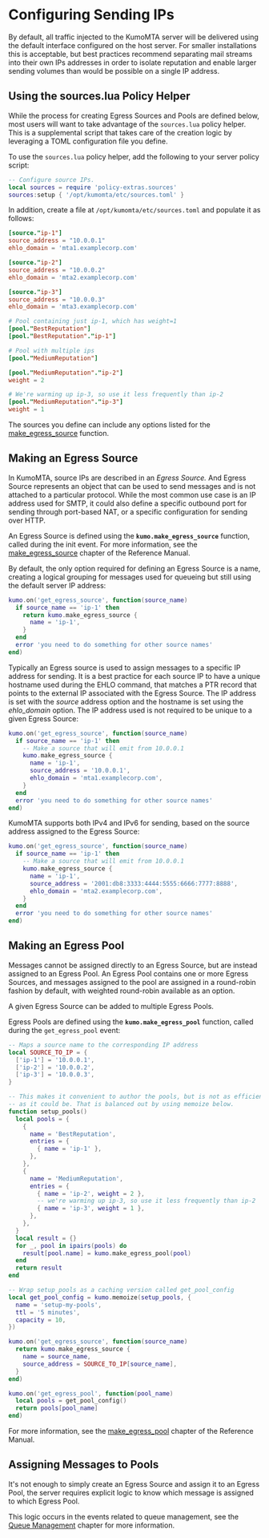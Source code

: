 # Configuring Sending IPs

By default, all traffic injected to the KumoMTA server will be delivered using
the default interface configured on the host server. For smaller installations
this is acceptable, but best practices recommend separating mail streams into
their own IPs addresses in order to isolate reputation and enable larger
sending volumes than would be possible on a single IP address.

## Using the sources.lua Policy Helper

While the process for creating Egress Sources and Pools are defined below, most
users will want to take advantage of the `sources.lua` policy helper. This is a
supplemental script that takes care of the creation logic by leveraging a TOML
configuration file you define.

To use the `sources.lua` policy helper, add the following to your server policy
script:

```lua
-- Configure source IPs.
local sources = require 'policy-extras.sources'
sources:setup { '/opt/kumomta/etc/sources.toml' }
```

In addition, create a file at `/opt/kumomta/etc/sources.toml` and populate it
as follows:

```toml
[source."ip-1"]
source_address = "10.0.0.1"
ehlo_domain = 'mta1.examplecorp.com'

[source."ip-2"]
source_address = "10.0.0.2"
ehlo_domain = 'mta2.examplecorp.com'

[source."ip-3"]
source_address = "10.0.0.3"
ehlo_domain = 'mta3.examplecorp.com'

# Pool containing just ip-1, which has weight=1
[pool."BestReputation"]
[pool."BestReputation"."ip-1"]

# Pool with multiple ips
[pool."MediumReputation"]

[pool."MediumReputation"."ip-2"]
weight = 2

# We're warming up ip-3, so use it less frequently than ip-2
[pool."MediumReputation"."ip-3"]
weight = 1
```

The sources you define can include any options listed for the [make_egress_source](../../reference/kumo/make_egress_source.md) function.

## Making an Egress Source

In KumoMTA, source IPs are described in an *Egress Source.* And Egress Source
represents an object that can be used to send messages and is not attached to a
particular protocol. While the most common use case is an IP address used for
SMTP, it could also define a specific outbound port for sending through
port-based NAT, or a specific configuration for sending over HTTP.

An Egress Source is defined using the **`kumo.make_egress_source`** function,
called during the init event. For more information, see the
[make_egress_source](../../reference/kumo/make_egress_source.md) chapter of the
Reference Manual.

By default, the only option required for defining an Egress Source is a name,
creating a logical grouping for messages used for queueing but still using the
default server IP address:

```lua
kumo.on('get_egress_source', function(source_name)
  if source_name == 'ip-1' then
    return kumo.make_egress_source {
      name = 'ip-1',
    }
  end
  error 'you need to do something for other source names'
end)
```

Typically an Egress source is used to assign messages to a specific IP address
for sending. It is a best practice for each source IP to have a unique hostname
used during the EHLO command, that matches a PTR record that points to the
external IP associated with the Egress Source. The IP address is set with
the *source* address option and the hostname is set using the *ehlo_domain*
option. The IP address used is not required to be unique to a given Egress
Source:

```lua
kumo.on('get_egress_source', function(source_name)
  if source_name == 'ip-1' then
    -- Make a source that will emit from 10.0.0.1
    kumo.make_egress_source {
      name = 'ip-1',
      source_address = '10.0.0.1',
      ehlo_domain = 'mta1.examplecorp.com',
    }
  end
  error 'you need to do something for other source names'
end)
```

KumoMTA supports both IPv4 and IPv6 for sending, based on the source address
assigned to the Egress Source:

```lua
kumo.on('get_egress_source', function(source_name)
  if source_name == 'ip-1' then
    -- Make a source that will emit from 10.0.0.1
    kumo.make_egress_source {
      name = 'ip-1',
      source_address = '2001:db8:3333:4444:5555:6666:7777:8888',
      ehlo_domain = 'mta2.examplecorp.com',
    }
  end
  error 'you need to do something for other source names'
end)
```

## Making an Egress Pool

Messages cannot be assigned directly to an Egress Source, but are instead
assigned to an Egress Pool. An Egress Pool contains one or more Egress Sources,
and messages assigned to the pool are assigned in a round-robin fashion by
default, with weighted round-robin available as an option.

A given Egress Source can be added to multiple Egress Pools.

Egress Pools are defined using the **`kumo.make_egress_pool`** function, called
during the `get_egress_pool` event:

```lua
-- Maps a source name to the corresponding IP address
local SOURCE_TO_IP = {
  ['ip-1'] = '10.0.0.1',
  ['ip-2'] = '10.0.0.2',
  ['ip-3'] = '10.0.0.3',
}

-- This makes it convenient to author the pools, but is not as efficient
-- as it could be. That is balanced out by using memoize below.
function setup_pools()
  local pools = {
    {
      name = 'BestReputation',
      entries = {
        { name = 'ip-1' },
      },
    },
    {
      name = 'MediumReputation',
      entries = {
        { name = 'ip-2', weight = 2 },
        -- we're warming up ip-3, so use it less frequently than ip-2
        { name = 'ip-3', weight = 1 },
      },
    },
  }
  local result = {}
  for _, pool in ipairs(pools) do
    result[pool.name] = kumo.make_egress_pool(pool)
  end
  return result
end

-- Wrap setup_pools as a caching version called get_pool_config
local get_pool_config = kumo.memoize(setup_pools, {
  name = 'setup-my-pools',
  ttl = '5 minutes',
  capacity = 10,
})

kumo.on('get_egress_source', function(source_name)
  return kumo.make_egress_source {
    name = source_name,
    source_address = SOURCE_TO_IP[source_name],
  }
end)

kumo.on('get_egress_pool', function(pool_name)
  local pools = get_pool_config()
  return pools[pool_name]
end)
```

For more information, see the
[make_egress_pool](../../reference/kumo/make_egress_pool.md) chapter of the
Reference Manual.

## Assigning Messages to Pools

It's not enough to simply create an Egress Source and assign it to an Egress
Pool, the server requires explicit logic to know which message is assigned to
which Egress Pool.

This logic occurs in the events related to queue management, see the [Queue
Management](./queuemanagement.md#configuring-egress-pool-assignment) chapter
for more information.
